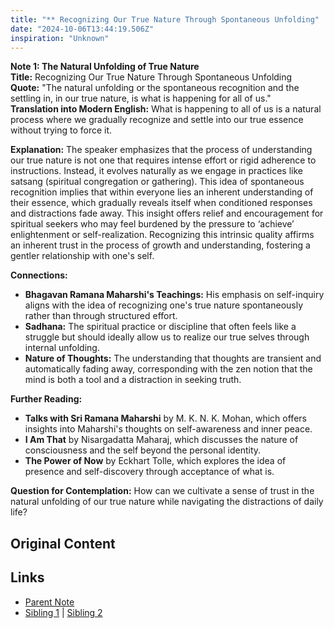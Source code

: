 ```yaml
---
title: "** Recognizing Our True Nature Through Spontaneous Unfolding"
date: "2024-10-06T13:44:19.506Z"
inspiration: "Unknown"
---
```



**Note 1: The Natural Unfolding of True Nature**  
**Title:** Recognizing Our True Nature Through Spontaneous Unfolding  
**Quote:** "The natural unfolding or the spontaneous recognition and the settling in, in our true nature, is what is happening for all of us."  
**Translation into Modern English:** What is happening to all of us is a natural process where we gradually recognize and settle into our true essence without trying to force it.  

**Explanation:** The speaker emphasizes that the process of understanding our true nature is not one that requires intense effort or rigid adherence to instructions. Instead, it evolves naturally as we engage in practices like satsang (spiritual congregation or gathering). This idea of spontaneous recognition implies that within everyone lies an inherent understanding of their essence, which gradually reveals itself when conditioned responses and distractions fade away. This insight offers relief and encouragement for spiritual seekers who may feel burdened by the pressure to ‘achieve’ enlightenment or self-realization. Recognizing this intrinsic quality affirms an inherent trust in the process of growth and understanding, fostering a gentler relationship with one's self.  

**Connections:**  
- **Bhagavan Ramana Maharshi's Teachings:** His emphasis on self-inquiry aligns with the idea of recognizing one's true nature spontaneously rather than through structured effort.  
- **Sadhana:** The spiritual practice or discipline that often feels like a struggle but should ideally allow us to realize our true selves through internal unfolding.  
- **Nature of Thoughts:** The understanding that thoughts are transient and automatically fading away, corresponding with the zen notion that the mind is both a tool and a distraction in seeking truth.  

**Further Reading:**  
- **Talks with Sri Ramana Maharshi** by M. K. N. K. Mohan, which offers insights into Maharshi's thoughts on self-awareness and inner peace.  
- **I Am That** by Nisargadatta Maharaj, which discusses the nature of consciousness and the self beyond the personal identity.  
- **The Power of Now** by Eckhart Tolle, which explores the idea of presence and self-discovery through acceptance of what is.  

**Question for Contemplation:** How can we cultivate a sense of trust in the natural unfolding of our true nature while navigating the distractions of daily life?  



## Original Content



## Links

- [Parent Note](/parent-note.md)
- [Sibling 1](/zettel1.md) | [Sibling 2](/zettel2.md)
